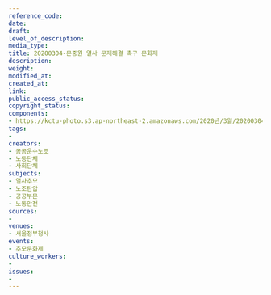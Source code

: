 ```yaml
---
reference_code: 
date: 
draft: 
level_of_description: 
media_type: 
title: 20200304-문중원 열사 문제해결 촉구 문화제
description: 
weight: 
modified_at: 
created_at: 
link: 
public_access_status: 
copyright_status: 
components:
- https://kctu-photo.s3.ap-northeast-2.amazonaws.com/2020년/3월/20200304-문중원+열사+문제해결+촉구+문화제/_BBS7598.jpg
tags:
- 
creators:
- 공공운수노조
- 노동단체
- 사회단체
subjects:
- 열사추모
- 노조탄압
- 공공부문
- 노동안전
sources:
- 
venues:
- 서울정부청사
events:
- 추모문화제
culture_workers:
- 
issues:
- 
---
```

